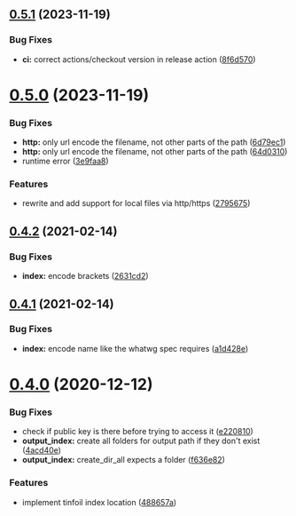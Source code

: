 ## [0.5.1](https://github.com/DevYukine/rustfoil/compare/v0.5.0...v0.5.1) (2023-11-19)


### Bug Fixes

* **ci:** correct actions/checkout version in release action ([8f6d570](https://github.com/DevYukine/rustfoil/commit/8f6d570d4047ae57036244596c77b684f177a3ac))



# [0.5.0](https://github.com/DevYukine/rustfoil/compare/v0.4.2...v0.5.0) (2023-11-19)


### Bug Fixes

* **http:** only url encode the filename, not other parts of the path ([6d79ec1](https://github.com/DevYukine/rustfoil/commit/6d79ec1f50dd79a65d29bd9694d68cf4bf8bd04b))
* **http:** only url encode the filename, not other parts of the path ([64d0310](https://github.com/DevYukine/rustfoil/commit/64d0310100da519488f1ec35f7c78dd3f1e00941))
* runtime error ([3e9faa8](https://github.com/DevYukine/rustfoil/commit/3e9faa8636911b35b39840e383c40eaecd41235e))


### Features

* rewrite and add support for local files via http/https ([2795675](https://github.com/DevYukine/rustfoil/commit/2795675113b12bc330472d1f6995f4a996e19198))



## [0.4.2](https://github.com/DevYukine/rustfoil/compare/v0.4.1...v0.4.2) (2021-02-14)


### Bug Fixes

* **index:** encode brackets ([2631cd2](https://github.com/DevYukine/rustfoil/commit/2631cd28bd7c58f4f763ba1cf026b988cfea3de2))



## [0.4.1](https://github.com/DevYukine/rustfoil/compare/v0.4.0...v0.4.1) (2021-02-14)


### Bug Fixes

* **index:** encode name like the whatwg spec requires ([a1d428e](https://github.com/DevYukine/rustfoil/commit/a1d428e5f895a8c06cac497a85427a24dbfa7215))



# [0.4.0](https://github.com/DevYukine/rustfoil/compare/v0.3.0...v0.4.0) (2020-12-12)


### Bug Fixes

* check if public key is there before trying to access it ([e220810](https://github.com/DevYukine/rustfoil/commit/e2208109f8feee0ebf034b706eeae6f19b1a29c8))
* **output_index:** create all folders for output path if they don't exist ([4acd40e](https://github.com/DevYukine/rustfoil/commit/4acd40e9de90c5ffeb9f01db4493f73986800427))
* **output_index:** create_dir_all expects a folder ([f636e82](https://github.com/DevYukine/rustfoil/commit/f636e82ae5821f0388f1ebbae0f54fd26c63b829))


### Features

* implement tinfoil index location ([488657a](https://github.com/DevYukine/rustfoil/commit/488657acf60d87fcecabeb38fa1892f30a1f5c3e))



